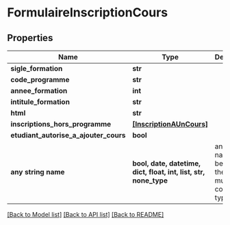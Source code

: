 # FormulaireInscriptionCours


## Properties
Name | Type | Description | Notes
------------ | ------------- | ------------- | -------------
**sigle_formation** | **str** |  | [optional] 
**code_programme** | **str** |  | [optional] 
**annee_formation** | **int** |  | [optional] 
**intitule_formation** | **str** |  | [optional] 
**html** | **str** |  | [optional] 
**inscriptions_hors_programme** | [**[InscriptionAUnCours]**](InscriptionAUnCours.md) |  | [optional] 
**etudiant_autorise_a_ajouter_cours** | **bool** |  | [optional] 
**any string name** | **bool, date, datetime, dict, float, int, list, str, none_type** | any string name can be used but the value must be the correct type | [optional]

[[Back to Model list]](../README.md#documentation-for-models) [[Back to API list]](../README.md#documentation-for-api-endpoints) [[Back to README]](../README.md)


